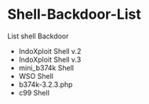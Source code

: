 # Shell-Backdoor-List
List shell Backdoor 
+ IndoXploit Shell v.2
+ IndoXploit Shell v.3
+ mini_b374k Shell
+ WSO Shell 
+ b374k-3.2.3.php
+ c99 Shell

